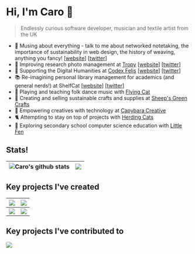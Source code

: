 # Hi, I'm Caro 👋

> Endlessly curious software developer, musician and textile artist from the UK

- 💜 Musing about everything - talk to me about networked notetaking, the importance of sustainability in web design, the history of weaving, anything you fancy! \[[website](https://caro.fyi/)\] \[[twitter](https://twitter.com/caro_fyi)\]
- 📸 Improving research photo management at [Tropy](https://github.com/tropy) \[[website](https://tropy.org/)\] \[[twitter](https://twitter.com.tropy/)\]
- 🐾 Supporting the Digital Humanities at [Codex Felis](https://github.com/codexfelis) \[[website](https://www.codexfelis.dev/)\] \[[twitter](https://twitter.com/codexfelis)\]
- 📚 Re-imagining personal library management for academics (and general nerds!) at ShelfCat \[[website](https://www.shelf-cat.com/)\] \[[twitter](https://www.twitter.com/shelfcatalogue)\]
- 🎹 Playing and teaching folk dance music with [Flying Cat](https://www.flyingcat.dance)
- 🐑 Creating and selling sustainable crafts and supplies at [Sheep's Green Crafts](https://sheepsgreencrafts.co.uk)
- 🧶  Empowering creatives with technology at [Capybara Creative](https://www.capybaracreative.uk/)
- 🐈 Attempting to stay on top of projects with [Herding Cats](https://www.herdingcats.work/)
- 🌳 Exploring secondary school computer science education with [Little Fen](https://www.littlefentutoring.co.uk/)

## Stats!

|<img align="center" src="https://github-readme-stats.vercel.app/api?username=caro401&show_icons=true&count_private=true&hide_rank=true&include_all_commits=true&bg_color=303446&text_color=c6d0f5&icon_color=ca9ee6&title_color=81c8be" alt="Caro's github stats" /> | <img align="center" src="https://github-readme-stats.vercel.app/api/top-langs/?username=caro401&layout=compact&bg_color=303446&text_color=c6d0f5&icon_color=ca9ee6&title_color=81c8be" /> |
|------|------|


## Key projects I've created

|<img align="center" src="https://github-readme-stats.vercel.app/api/pin/?username=caro401&repo=royal-velvet&show_owner=true" /> | <img align="center" src="https://github-readme-stats.vercel.app/api/pin/?username=caro401&repo=obsidian-buttondown&show_owner=true" />|
|------|------|
|<img align="center" src="https://github-readme-stats.vercel.app/api/pin/?username=codexfelis&repo=paws-template&show_owner=true" /> | <img align="center" src="https://github-readme-stats.vercel.app/api/pin/?username=codexfelis&repo=flumen&show_owner=true" />|



## Key projects I've contributed to

<img align="center" src="https://github-readme-stats.vercel.app/api/pin/?username=tropy&repo=tropy&show_owner=true" />
